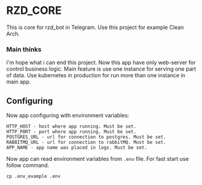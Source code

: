# RZD_CORE
This is core for rzd_bot in Telegram. Use this project for example Clean Arch.

### Main thinks
I'm hope what i can end this project. Now this app have only web-server for control business logic. Main feature is use 
one instance for serving one part of data. Use kubernetes in production for run more than one instance in main app.

## Configuring
Now app configuring with environment variables: 
```text
HTTP_HOST - host where app running. Must be set.
HTTP_PORT - port where app running. Must be set.
POSTGRES_URL - url for connection to postgres. Must be set.
RABBITMQ_URL - url for connection to rabbitMQ. Must be set.
APP_NAME - app name was placed in logs. Must be set.
```

Now app can read environment variables from `.env` file. For fast start use follow command.
```text
cp .env_example .env
```
 